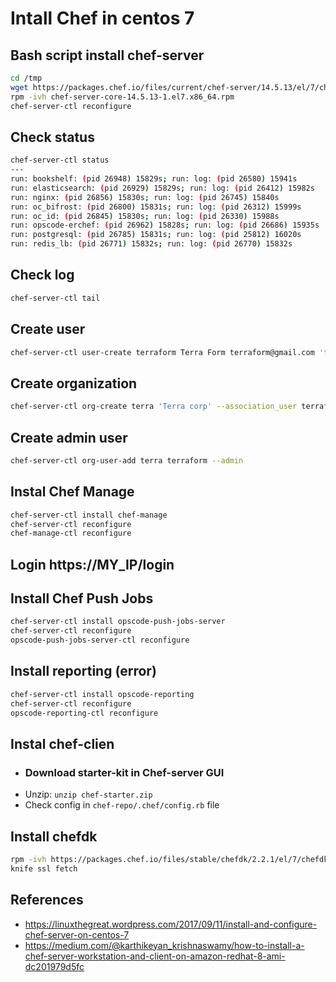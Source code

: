 # Intall Chef  in centos 7

## Bash script install chef-server
```bash
cd /tmp
wget https://packages.chef.io/files/current/chef-server/14.5.13/el/7/chef-server-core-14.5.13-1.el7.x86_64.rpm
rpm -ivh chef-server-core-14.5.13-1.el7.x86_64.rpm
chef-server-ctl reconfigure
```

## Check status
```bash
chef-server-ctl status
---
run: bookshelf: (pid 26948) 15829s; run: log: (pid 26580) 15941s
run: elasticsearch: (pid 26929) 15829s; run: log: (pid 26412) 15982s
run: nginx: (pid 26856) 15830s; run: log: (pid 26745) 15840s
run: oc_bifrost: (pid 26800) 15831s; run: log: (pid 26312) 15999s
run: oc_id: (pid 26845) 15830s; run: log: (pid 26330) 15988s
run: opscode-erchef: (pid 26962) 15828s; run: log: (pid 26686) 15935s
run: postgresql: (pid 26785) 15831s; run: log: (pid 25812) 16020s
run: redis_lb: (pid 26771) 15832s; run: log: (pid 26770) 15832s
```

## Check log
```bash
chef-server-ctl tail
```

## Create user
```bash
chef-server-ctl user-create terraform Terra Form terraform@gmail.com 'terraform123' --filename terraform.pem
```

## Create organization
```bash
chef-server-ctl org-create terra 'Terra corp' --association_user terraform --filename terra-validator.pem
```

## Create admin user
```bash
chef-server-ctl org-user-add terra terraform --admin
```

## Instal Chef Manage
```bash
chef-server-ctl install chef-manage
chef-server-ctl reconfigure
chef-manage-ctl reconfigure
```

## Login https://MY_IP/login

## Install Chef Push Jobs
```bash
chef-server-ctl install opscode-push-jobs-server
chef-server-ctl reconfigure
opscode-push-jobs-server-ctl reconfigure
```

## Install reporting (error)
```bash
chef-server-ctl install opscode-reporting
chef-server-ctl reconfigure
opscode-reporting-ctl reconfigure
```

## Instal chef-clien
- ### Download starter-kit in Chef-server GUI
- Unzip: `unzip chef-starter.zip`
- Check config in `chef-repo/.chef/config.rb` file

## Install chefdk
```bash
rpm -ivh https://packages.chef.io/files/stable/chefdk/2.2.1/el/7/chefdk-2.2.1-1.el7.x86_64.rpm
knife ssl fetch 
```

## References
- https://linuxthegreat.wordpress.com/2017/09/11/install-and-configure-chef-server-on-centos-7
- https://medium.com/@karthikeyan_krishnaswamy/how-to-install-a-chef-server-workstation-and-client-on-amazon-redhat-8-ami-dc201979d5fc
